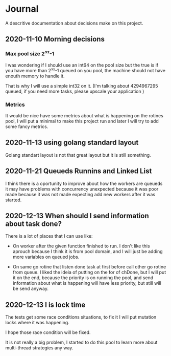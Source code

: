 # Journal

A descritive documentation about decisions make on this project.

## 2020-11-10 Morning decisions

### Max pool size 2³²-1

I was wondering if I should use an int64 on the pool size but the true is if you have more than 2³²-1 queued on you pool, the machine should not have enouth memory to handle it.

That is why I will use a simple int32 on it. (I'm talking about 4294967295 queued, if you need more tasks, please upscale your application )

### Metrics

It would be nice have some metrics about what is happening on the rotines pool, I will put a minimal to make this project run and later I will try to add some fancy metrics.

## 2020-11-13 using golang standard layout

Golang standart layout is not that great layout but it is still something.

## 2020-11-21 Queueds Runnins and Linked List

I think there is a oportunity to improve about how the workers are queueds
it may have problems with concurrency unexpected because it was poor made
because it was not made expecting add new workers after it was started.

## 2020-12-13 When should I send information about task done?

There is a lot of places that I can use like:

* On worker after the given function finished to run. I don't like this aprouch because I think it is from pool domain, and I will just be adding more variables on queued jobs.

* On same go rotine that listen done task at first before call other go rotine from queue. I liked the ideia of putting on the for of chDone, but I will put it on the end, because the priority is on running the pool, and send information about what is happening will have less priority, but still will be send anyway.

## 2020-12-13 I is lock time

The tests get some race conditions situations, to fix it I will put mutation locks where it was
happening.

I hope those race condition will be fixed.

It is not really a big problem, I started to do this pool to learn more about multi-thread strategies any way.
